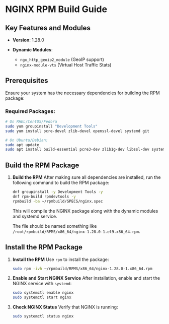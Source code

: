 # NGINX RPM Build Guide

## Key Features and Modules

- **Version**: 1.28.0

- **Dynamic Modules**:
  - `ngx_http_geoip2_module` (GeoIP support)
  - `nginx-module-vts` (Virtual Host Traffic Stats)

## Prerequisites

Ensure your system has the necessary dependencies for building the RPM package:

### Required Packages:

```bash
# On RHEL/CentOS/Fedora
sudo yum groupinstall "Development Tools"
sudo yum install pcre-devel zlib-devel openssl-devel systemd git
```

```bash
# On Ubuntu/Debian:
sudo apt update
sudo apt install build-essential pcre3-dev zlib1g-dev libssl-dev systemd git
```

## Build the RPM Package

1. **Build the RPM**
    After making sure all dependencies are installed, run the following command to build the RPM package:

   ```bash
   dnf groupinstall -y Development Tools -y
   dnf rpm-build rpmdevtools -y
   rpmbuild -ba ~/rpmbuild/SPECS/nginx.spec
   ```

   This will compile the NGINX package along with the dynamic modules and systemd service.

   The file should be named something like `/root/rpmbuild/RPMS/x86_64/nginx-1.28.0-1.el9.x86_64.rpm`.

## Install the RPM Package

1. **Install the RPM**
    Use `rpm` to install the package:

   ```bash
   sudo rpm -ivh ~/rpmbuild/RPMS/x86_64/nginx-1.28.0-1.x86_64.rpm
   ```

2. **Enable and Start NGINX Service**
    After installation, enable and start the NGINX service with `systemd`:

   ```bash
   sudo systemctl enable nginx
   sudo systemctl start nginx
   ```

3. **Check NGINX Status**
    Verify that NGINX is running:

   ```bash
   sudo systemctl status nginx
   ```
